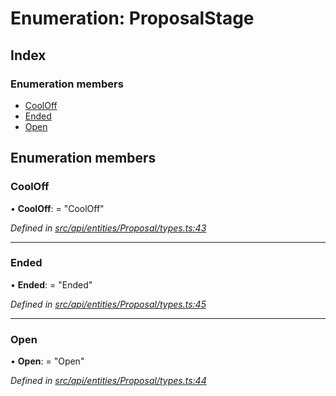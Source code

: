 # Enumeration: ProposalStage

## Index

### Enumeration members

* [CoolOff](proposalstage.md#cooloff)
* [Ended](proposalstage.md#ended)
* [Open](proposalstage.md#open)

## Enumeration members

###  CoolOff

• **CoolOff**: = "CoolOff"

*Defined in [src/api/entities/Proposal/types.ts:43](https://github.com/PolymathNetwork/polymesh-sdk/blob/1538712/src/api/entities/Proposal/types.ts#L43)*

___

###  Ended

• **Ended**: = "Ended"

*Defined in [src/api/entities/Proposal/types.ts:45](https://github.com/PolymathNetwork/polymesh-sdk/blob/1538712/src/api/entities/Proposal/types.ts#L45)*

___

###  Open

• **Open**: = "Open"

*Defined in [src/api/entities/Proposal/types.ts:44](https://github.com/PolymathNetwork/polymesh-sdk/blob/1538712/src/api/entities/Proposal/types.ts#L44)*
